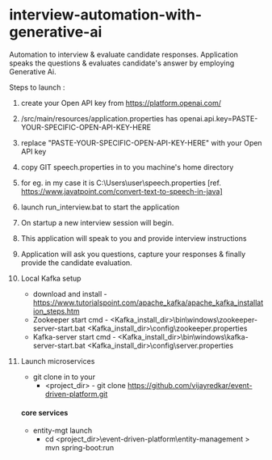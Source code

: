# interview-automation-with-generative-ai
Automation to interview &amp; evaluate candidate responses. 
Application speaks the questions &amp; evaluates candidate's answer by employing Generative Ai.

Steps to launch :
1. create your Open API key from https://platform.openai.com/
2. /src/main/resources/application.properties has    openai.api.key=PASTE-YOUR-SPECIFIC-OPEN-API-KEY-HERE
3. replace "PASTE-YOUR-SPECIFIC-OPEN-API-KEY-HERE" with your Open API key
4. copy GIT speech.properties in to you machine's home directory 
5. for eg. in my case it is C:\Users\user\speech.properties  [ref. https://www.javatpoint.com/convert-text-to-speech-in-java]
6. launch  run_interview.bat   to start the application
7. On startup a new interview session will begin.
8. This application will speak to you and provide interview instructions
9. Application will ask you questions, capture your responses & finally provide the candidate evaluation.

3. Local Kafka setup
    - download and install - https://www.tutorialspoint.com/apache_kafka/apache_kafka_installation_steps.htm
    - Zookeeper start cmd  - <Kafka_install_dir>\bin\windows\zookeeper-server-start.bat <Kafka_install_dir>\config\zookeeper.properties
    - Kafka-server start cmd - <Kafka_install_dir>\bin\windows\kafka-server-start.bat <Kafka_install_dir>\config\server.properties
4. Launch microservices
   - git clone in to your 
     - <project_dir> - git clone https://github.com/vijayredkar/event-driven-platform.git
   #### core services
   - entity-mgt launch      
     - cd <project_dir>\event-driven-platform\entity-management >  mvn spring-boot:run
